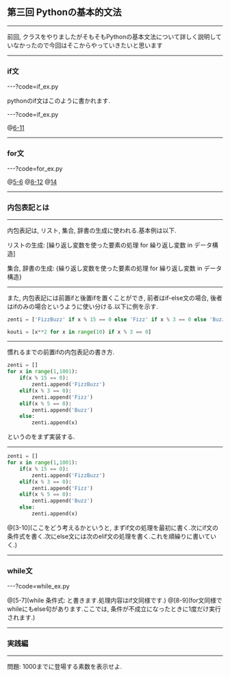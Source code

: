 ## 第三回 Pythonの基本的文法

---

前回, クラスをやりましたがそもそもPythonの基本文法について詳しく説明していなかったので今回はそこからやっていきたいと思います

---

### if文

---?code=if_ex.py

pythonのif文はこのように書かれます.

---?code=if_ex.py

@[6-11](if文のインデントは必ず必要です.半角スペース4つorタブ空白2つが推奨されています!)

---

### for文

---?code=for_ex.py

@[5-6](普通のfor文.if文同様インデント必須.)
@[8-12](python独特の構文.else句はforによる繰り返しが終了した直後に1度だけ実行します.)
@[14](これめっちゃ特殊だけどクッソ便利.次のページで詳しく説明する.)

---

### 内包表記とは

---

内包表記は, リスト, 集合, 辞書の生成に使われる.基本例は以下.

リストの生成: [繰り返し変数を使った要素の処理 for 繰り返し変数 in データ構造]

集合, 辞書の生成: {繰り返し変数を使った要素の処理 for 繰り返し変数 in データ構造}

---

また, 内包表記には前置ifと後置ifを置くことができ, 前者はif-else文の場合, 後者はifのみの場合というように使い分ける.以下に例を示す.

```python
zenti = ['FizzBuzz' if x % 15 == 0 else 'Fizz' if x % 3 == 0 else 'Buzz' if x % 5 == 0 else x for x in range(1, 1001)]

kouti = [x**2 for x in range(10) if x % 3 == 0]
```

---

慣れるまでの前置ifの内包表記の書き方.

```python
zenti = []
for x in range(1,1001):
    if(x % 15 == 0):
        zenti.append('FizzBuzz')
    elif(x % 3 == 0):
        zenti.append('Fizz')
    elif(x % 5 == 0):
        zenti.append('Buzz')
    else:
        zenti.append(x)
```

というのをまず実装する.

---

```python
zenti = []
for x in range(1,1001):
    if(x % 15 == 0):
        zenti.append('FizzBuzz')
    elif(x % 3 == 0):
        zenti.append('Fizz')
    elif(x % 5 == 0):
        zenti.append('Buzz')
    else:
        zenti.append(x)
```
@[3-10](ここをどう考えるかというと, まずif文の処理を最初に書く.次にif文の条件式を書く.次にelse文には次のelif文の処理を書く.これを順繰りに書いていく.)

---

### while文

---?code=while_ex.py

@[5-7](while 条件式: と書きます.処理内容はif文同様です.)
@[8-9](for文同様でwhileにもelse句があります.ここでは, 条件が不成立になったときに1度だけ実行されます.)

---

### 実践編

---

問題: 1000までに登場する素数を表示せよ.
